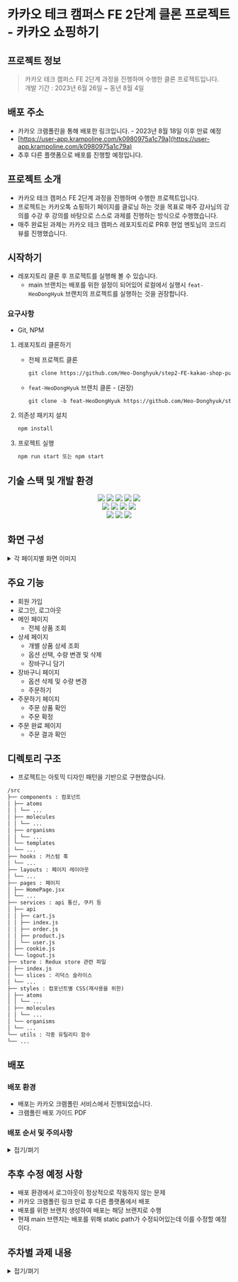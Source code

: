 # 카카오 테크 캠퍼스 FE 2단계 클론 프로젝트 - 카카오 쇼핑하기

## 프로젝트 정보

> 카카오 테크 캠퍼스 FE 2단계 과정을 진행하며 수행한 클론 프로젝트입니다. \
> 개발 기간 : 2023년 6월 26일 ~ 동년 8월 4일

## 배포 주소

- 카카오 크램폴린을 통해 배포한 링크입니다. - 2023년 8월 18일 이후 만료 예정
- [https://user-app.krampoline.com/k0980975a1c79a](https://user-app.krampoline.com/k0980975a1c79a)
- 추후 다른 플랫폼으로 배포를 진행할 예정입니다.

## 프로젝트 소개

- 카카오 테크 캠퍼스 FE 2단계 과정을 진행하며 수행한 프로젝트입니다.
- 프로젝트는 카카오톡 쇼핑하기 페이지를 클로닝 하는 것을 목표로 매주 강사님의 강의를 수강 후 강의를 바탕으로 스스로 과제를 진행하는 방식으로 수행했습니다.
- 매주 완료된 과제는 카카오 테크 캠퍼스 레포지토리로 PR후 현업 멘토님의 코드리뷰를 진행했습니다.

## 시작하기

- 레포지토리 클론 후 프로젝트를 실행해 볼 수 있습니다.
  - main 브랜치는 배포를 위한 설정이 되어있어 로컬에서 실행시 `feat-HeoDongHyuk` 브랜치의 프로젝트를 실행하는 것을 권장합니다.

### 요구사항

- Git, NPM

1. 레포지토리 클론하기
   - 전체 프로젝트 클론
     ```markdown
     git clone https://github.com/Heo-Donghyuk/step2-FE-kakao-shop-public.git
     ```
   - `feat-HeoDongHyuk` 브랜치 클론 - (권장)
     ```markdown
     git clone -b feat-HeoDongHyuk https://github.com/Heo-Donghyuk/step2-FE-kakao-shop-public.git
     ```
2. 의존성 패키지 설치

   ```markdown
   npm install
   ```

3. 프로젝트 실행

   ```markdown
   npm run start 또는 npm start
   ```

## 기술 스택 및 개발 환경

<div align=center>
    <img src="https://img.shields.io/badge/html5-E34F26?style=for-the-badge&logo=html5&logoColor=white"> <img src="https://img.shields.io/badge/css-1572B6?style=for-the-badge&logo=css3&logoColor=white"> <img src="https://img.shields.io/badge/javascript-F7DF1E?style=for-the-badge&logo=javascript&logoColor=black"> <img src="https://img.shields.io/badge/react-61DAFB?style=for-the-badge&logo=react&logoColor=black">
    <img  src="https://img.shields.io/badge/TailwindCSS-06B6D4?style=for-the-badge&logo=TailwindCSS&logoColor=white">
    <br>
    <img  src="https://img.shields.io/badge/Create React App-09D3AC?style=for-the-badge&logo=createreactapp&logoColor=white">
    <img  src="https://img.shields.io/badge/Redux toolkit-764ABC?style=for-the-badge&logo=Redux&logoColor=white">
    <img  src="https://img.shields.io/badge/Axios-5A29E4?style=for-the-badge&logo=Axios&logoColor=white">
    <img  src="https://img.shields.io/badge/React Query-FF4154?style=for-the-badge&logo=React-Query&logoColor=white">
    <br>
    <img  src="https://img.shields.io/badge/VSCode-007ACC?style=for-the-badge&logo=Visual-Studio-Code&logoColor=white">
    <img  src="https://img.shields.io/badge/GIT-F05032?style=for-the-badge&logo=Git&logoColor=white">
    <img  src="https://img.shields.io/badge/GitHub-181717?style=for-the-badge&logo=Github&logoColor=white">
    </div>

## 화면 구성

<details>
<summary>각 페이지별 화면 이미지</summary>

### 메인 페이지

![Untitled](https://file.notion.so/f/s/06933f6c-8761-4788-aa47-1204c5d6db81/Untitled.png?id=0bf5fdc8-fac5-48d0-8e6a-fdc3357107dc&table=block&spaceId=82f8aff0-6275-4605-b926-789cc0824552&expirationTimestamp=1691229600000&signature=VsH56eNoZXlOxX8W5Myhd8Njbthk2DfNbnh2Y0AXmZI&downloadName=Untitled.png)

### 회원가입 페이지

![Untitled](https://file.notion.so/f/s/a6d56091-bdd0-4773-b7e2-85a4207228d5/Untitled.png?id=dd98c5f1-4101-41c7-9790-35bd486be627&table=block&spaceId=82f8aff0-6275-4605-b926-789cc0824552&expirationTimestamp=1691229600000&signature=89KPsS4w-tUNjAWcLAxGXcaS_efJYCeWqJC2DPAG_ZQ&downloadName=Untitled.png)

### 로그인 페이지

![Untitled](https://file.notion.so/f/s/40f404ed-5d6e-450d-85e2-439eb4cae2c9/Untitled.png?id=7030cbea-cebb-4fb3-a0b8-58871d79a1ca&table=block&spaceId=82f8aff0-6275-4605-b926-789cc0824552&expirationTimestamp=1691229600000&signature=JYeAiytXHh1d42qSW8sgWMIYI44VZwu7A26QmQAcHSk&downloadName=Untitled.png)

### 상품 상세 페이지

![Untitled](https://file.notion.so/f/s/29c9f495-1543-4329-b9c2-eb3a597c55a1/Untitled.png?id=d7498ec7-6e4c-444e-8cd6-ff88d2bd076a&table=block&spaceId=82f8aff0-6275-4605-b926-789cc0824552&expirationTimestamp=1691229600000&signature=ySQwFaWLD1cqeD_fy7qO0lsEeEs4Z37_7P3khdskGv8&downloadName=Untitled.png)

### 장바구니 페이지

![Untitled](https://file.notion.so/f/s/31e63d14-3d19-4a22-b67f-531d053a00eb/Untitled.png?id=43decd95-0e46-4700-910b-51e0043ec9ca&table=block&spaceId=82f8aff0-6275-4605-b926-789cc0824552&expirationTimestamp=1691229600000&signature=eVgjLEL172K83aBid5YmFJxIwt2I_nakUu2UYhbaoWY&downloadName=Untitled.png)

### 주문하기 페이지

![Untitled](https://file.notion.so/f/s/870b1638-1051-4f8e-8960-3225766b6b94/Untitled.png?id=33c15e57-97c2-4aef-a996-0ed7affff45d&table=block&spaceId=82f8aff0-6275-4605-b926-789cc0824552&expirationTimestamp=1691229600000&signature=QAxTErH4LQLNnRA9tNSy-qpxNJbyH-MYUlG08Dzvcws&downloadName=Untitled.png)

### 주문 완료 페이지

![Untitled](https://file.notion.so/f/s/01631df5-4901-4073-85a3-8a98434b231f/Untitled.png?id=5faaa966-eccd-40bd-bf84-f695af01905a&table=block&spaceId=82f8aff0-6275-4605-b926-789cc0824552&expirationTimestamp=1691229600000&signature=VliEeFcyK7TnFrspHhWqP5St2iBVdOdnfa6QzXScE2M&downloadName=Untitled.png)

</details>

## 주요 기능

- 회원 가입
- 로그인, 로그아웃
- 메인 페이지
  - 전체 상품 조회
- 상세 페이지
  - 개별 상품 상세 조회
  - 옵션 선택, 수량 변경 및 삭제
  - 장바구니 담기
- 장바구니 페이지
  - 옵션 삭제 및 수량 변경
  - 주문하기
- 주문하기 페이지
  - 주문 상품 확인
  - 주문 확정
- 주문 완료 페이지
  - 주문 결과 확인

## 디렉토리 구조

- 프로젝트는 아토믹 디자인 패턴을 기반으로 구현했습니다.

```markdown
/src
├── components : 컴포넌트
│ ├── atoms
│ │ └── ...
│ ├── molecules
│ │ └── ...
│ ├── organisms
│ │ └── ...
│ └── templates
│ └── ...
├── hooks : 커스텀 훅
│ └── ...
├── layouts : 페이지 레이아웃
│ └── ...
├── pages : 페이지
│ ├── HomePage.jsx
│ └── ...
├── services : api 통신, 쿠키 등
│ ├── api
│ │ ├── cart.js
│ │ ├── index.js
│ │ ├── order.js
│ │ ├── product.js
│ │ └── user.js
│ ├── cookie.js
│ └── logout.js
├── store : Redux store 관련 파일
│ ├── index.js
│ └── slices : 리덕스 슬라이스
│ └── ...
├── styles : 컴포넌트별 CSS(재사용을 위한)
│ ├── atoms
│ │ └── ...
│ ├── molecules
│ │ └── ...
│ └── organisms
│ └── ...
└── utils : 각종 유틸리티 함수
└── ...
```

## 배포

### 배포 환경

- 배포는 카카오 크램폴린 서비스에서 진행되었습니다.
- 크램폴린 배포 가이드 PDF
  [](https://file.notion.so/f/s/ea1fce0a-981b-4db5-8aa2-2f0578ea0453/크램폴린_배포_가이드.pdf?id=d903febb-cad5-4bbd-a234-1badbb3fd094&table=block&spaceId=3ef8dbd9-414c-4cf5-813d-32ecb943cc67&expirationTimestamp=1691071200000&signature=zsjoglnNpdIffM6M3yAafGmb2IO5G1zimsdbEDfVQxg&downloadName=크램폴린+배포+가이드.pdf)

### 배포 순서 및 주의사항

<details>
<summary>접기/펴기</summary>

1. 소스코드가 저장된 GitHub 레포지토리를 준비한다.
   - 크램폴린에서 배포에 이용되는 브랜치는 main이다.
   - 다른 브랜치에서 개발한 내용을 개발후 main으로 merge해 주는 작업이 필요하다.
2. React App의 Static Path 설정

   - 배포시 static path, react-router-dom의 path를 추가적으로 처리해 줄 필요가 있다.
   - 배포될 주소는 다음과 같은 형식을 가지고 있는데
     ```markdown
     https://user-app.krampoline.com/[uid]
     ex) https://user-app.krampoline.com/kaw3ge2123sa
     ```
     - react-router-dom에서 /product 페이지로 이동한다고 하면
       - [https://user-app.krampoline.com/product](https://user-app.krampoline.com/product)의 경로로 접근이 된다.
       - 우리는 [https://user-app.krampoline.com/[uid]/product](https://user-app.krampoline.com/product) 의 경로로 접근이 필요하다.
     - kargo 배포시 .env 환경변수를 자동으로 추가해 주는 기능을 제공하는데
       ```markdown
       **_ 아래 내용은 이해를 돕기 위해 추가한 내용입니다. 배포 시 아래 내용으로 자동으로
       삽입됩니다._**
       PUBLIC_URL=/[uid]
       REACT_APP_PATH=/[uid]
       ```
     - 자동으로 추가될 환경변수를 이용하여 path들을 수정할 필요가 있다.
   - 수정 예시

     - 상수로 path를 정의 + || 연산자를 이용하여 환경변수가 없을 때에도 영향이 없도록 처리가 필요하다

     ```JavaScript
     import { BrowserRouter, Routes, Route } from 'react-router-dom';
     const staticServerUri = process.env.REACT_APP_PATH || "";

     function App() {
     return (
        <div className="layout">
            <BrowserRouter>
                <Routes>
                {/_ 단독 레이아웃 _/}
                <Route path={staticServerUri + "/login"} element={<Login/>}></Route>
                    <Route path={staticServerUri + "/signup"} element{<SignUp >}></Route>
                <Route element={<MainLayout />}>
                <Route path={staticServerUri + "/"} element={<Main />}></Route>
                <Route path={staticServerUri + "/product/:productId"} element={<Detail />}></Route>
                <Route path="\*" element={<NotFound />}></Route>
                </Route>
                </Routes>
            </BrowserRouter>
        </div>
     );
     }
     ```

     ```JavaScript
     import { Link, useNavigate } from "react-router-dom";
     const staticServerUri = process.env.REACT_APP_PATH || "";
     function App() {
        const navigate = useNavigate();
        useEffect(() => {
            if (cartItems.length === 0) {
                navigate(staticServerUri + "/");
            }
        }, [cartItems.length, navigate]);
     return (
        <Col>
            <Link to={staticServerUri + "/product/" + props.product.id}>
        </Col>
        );
     }
     ```

3. 프로젝트 루트 디렉토리에 default.conf 파일 생성 및 nginx 설정 진행
   - Dockerfile에서 nginx 설정을 진행하는 코드가 있는데 여기서 이용될 default.conf 파일을 생성, 작성해야 한다.
   - 프로젝트 루트에 default.conf 파일을 생성 및 작성
   - default.conf 소스코드
     ```markdown
     server {
     server*name *;
     location / {
     proxy_pass http://localhost:3000;
     }
     location /api/ {
     proxy_pass http://backend-service.default.svc.cluster.local:8080/;
     }
     }
     ```
4. Dockerfile 생성 및 작성 - D2Hub 이미지 빌드에 필요

   - 마찬가지로 프로젝트 루트에 Dockerfile을 생성한다. 확장명이 없는 파일이다.
   - Dockerfile 소스코드

     ```markdown
     FROM krmp-d2hub-idock.9rum.cc/goorm/node:16
     WORKDIR /usr/src/app
     COPY package\*.json ./
     RUN npm ci
     COPY . .

     RUN apt-get update && \
      apt-get install -y nginx && \
      rm -rf /var/lib/apt/lists/\* && \
      rm /etc/nginx/sites-enabled/default
     COPY default.conf /etc/nginx/conf.d/

     RUN npm install -g serve

     CMD npm run build && service nginx start && serve -s build
     ```

5. 지금까지의 변경 사항을 main 브랜치에 push 한다(개인 레포지토리)
6. 크램폴린 IDE에서 해당 소스저장소(GitHub Repo)를 연동한 컨테이너를 생성한다.
   - 컨테이너 생성
   - 외부 프로젝트 불러오기
     - 해당 개인 레포지토리 연결
   - 소프트웨서 스택 선택 - React 선택
7. D2Hub → 레포지토리 생성 → 레포지토리 이미지 빌드(빌드하기 버튼)
8. Kargo App 생성 → 배포하기(앱 등록하기 버튼)
9. 외부접속 URL을 설정하여 DKOS 클러스터에 배포된 자신의 app의 구동을 확인합니다.
   - 개별 URL 주소가 발급된다.
   - 발급되는 url의 형식은 [https://user-app.krampoline.com/](https://user-app.krampoline.com/)[사용자 별 uid]
10. 앱 배포후 수정사항이 발생하면 수정사항 반영 후 앱 재배포를 수행
    - 코드 수정 → 레포지토리 main 브랜치에 push
    - D2Hub Repo 빌드 (기존에 생성된 D2Hub Repo에서 빌드하기 버튼 클릭)
    - 이후 Kargo app 배포 (기존에 생성된 Kargo app에서 배포하기 버튼 클릭)
11. 배포한 앱의 로그 확인, 배포한 DB에서 SQL문 실행하는 방법 - PDF 참조
</details>

## 추후 수정 예정 사항

- 배포 환경에서 로그아웃이 정상적으로 작동하지 않는 문제
- 카카오 크램폴린 링크 만료 후 다른 플랫폼에서 배포
- 배포를 위한 브랜치 생성하여 배포는 해당 브랜치로 수행
- 현재 main 브랜치는 배포를 위해 static path가 수정되어있는데 이를 수정할 예정이다.

## 주차별 과제 내용

<details>
<summary>접기/펴기</summary>
<details>
<summary>Step-2.-Week-1</summary>
<div>
  
## 카카오 테크 캠퍼스 2단계 - FE - 1주차 클론 과제

</br>

## **과제명**

```
1. 쇼핑몰 웹사이트 탐색을 통한 페이지 구성
2. UI 컴포넌트의 명칭과 사용법 익히기
```

</br>

## **과제 설명**

✅**과제 1.**

```
쇼핑몰 웹사이트를 탐색해 어떠한 페이지 구성을 가지고 있는지 체크합니다.
대부분의 쇼핑몰은 다음의 페이지 구성을 가지고 있습니다.

- 메인 페이지
- 상품 검색 결과 페이지
- 개별 상품 상세 페이지
- 주문 목록 페이지
- 결제 페이지
- 결제 완료 페이지
- 장바구니 페이지
- ...

이와 같이 위의 서비스가 동작하는데 필수적인 페이지가 무엇이 있고, 해당 페이지에서 어떠한 기능이 구현되어야 하는지 작성하세요.
그리고 어떠한 디렉터리 구조로 프로젝트를 진행할지 작성해주세요. (README.md 파일에 작성)
```

```
README.md의 예시 형식입니다. 아래를 참고해 작성해주세요.
각 페이지마다 핵심 기능, 기능 상세 설명, 인터페이스 요구사항이 어떤 것이 있을지 고민해서 작성해주세요.

###예시

#페이지별 구성
1. 로그인 페이지
- 핵심 기능: 로그인 요청 및 사용자 로그인 정보 저장
- 기능 상세 설명: 이메일과 비밀번호를 이용해 로그인을 진행하고, 이에 대한 상태 처리를 합니다.
- 인터페이스 요구사항: 이메일 또는 비밀번호에 들어온 값이 적합하지 않은 경우 적절한 알림을 보냅니다.
-- ...

#디렉터리 구조
- public
- src
- components
- hooks
- routes
- styles
- dto
- ...
```

</br>

✅**과제 2.**

```
프론트 개발자가 다른 프론트 개발자와 소통 및 UI 디자이너와 소통하는데 필수적인 UI 컴포넌트의 명칭과 사용법을 익힙니다.
수업시간에 배운 컴포넌트의 명칭과 사용법 이외에 대표적인 UI 라이브러리 홈페이지를 조사해보면 수많은 컴포넌트가 어떤식으로 동작하는지 확인할 수 있습니다.
리액트 프로젝트를 생성하고, 토스트, 브래드크럼, 캐러셀, 라디오버튼, 토글버튼, 체크리스트를 UI 라이브러리가 아닌 자신만의 방식으로 스타일링하고 상태 관리를 적용해 코드를 작성하세요.
작성된 코드는 레퍼지토리에 업로드하여 멘토님에게 전달해주세요.
```

</br>

✅**과제 3.**

```
각 컴포넌트를 시현해 볼 수 있는 페이지를 만드세요.
하나의 페이지에 모든 컴포넌트를 둬도 좋고, 각 페이지별로 분리해도 괜찮습니다.
```

</br>

## **과제 상세 : 수강생들이 과제를 진행할 때, 유념해야할 것**

```
1. README.md 파일은 동료 개발자에게 프로젝트에 쉽게 랜딩하도록 돕는 중요한 소통 수단입니다.
해당 프로젝트에 대해 아무런 지식이 없는 동료들에게 설명하는 것처럼 쉽고, 간결하게 작성해주세요.

2. 좋은 개발자는 디자이너, 기획자, 마케터 등 여러 포지션에 있는 분들과 소통을 잘합니다.
UI 컴포넌트의 명칭과 이를 구현하는 능력은 필수적인 커뮤니케이션 스킬이자 필요사항이니 어떤 상황에서 해당 컴포넌트를 사용하면 좋을지 고민하며 코드를 작성해보세요.
```

</br>

## **코드리뷰 관련: PR시, 아래 내용을 포함하여 코멘트 남겨주세요.**

**1. PR 제목과 내용을 아래와 같이 작성 해주세요.**

> - PR 제목 : 부산대FE\_라이언\_1주차 과제

</br>

</div>
</details>

---

<details>
<summary>Step-2.-Week-2</summary>
<div>

## 카카오 테크 캠퍼스 2단계 - FE - 2주차 클론 과제

</br>

## **과제명**

```
1. 코드 디자인 패턴과 상태 관리
```

</br>

## **과제 설명**

✅**과제 1. 아토믹 컴포넌트 디자인 패턴 사용**

```
- 회원가입, 로그인 페이지 개발에 필요한 컴포넌트를 아토믹 디자인 패턴을 사용해 작성하세요.
- 작성한 컴포넌트는 사용의 편의성을 위해 Props에 적절한 주석을 달아주세요.
```

</br>

✅**과제 2. 회원 가입, 로그인 페이지 개발**

```
- 백엔드 API 문서를 참고하여 회원가입, 로그인 페이지를 개발하세요.
- 각 페이지에는 적합한 값이 입력되도록 하고, 적절하지 않은 값이 들어온 경우 API 요청을 보내기 전에 프론트에서 에러 캐칭을 해주세요.
- 회원가입, 로그인 후에는 메인 페이지로 리다이렉트하세요.
- API 응답 과정에서 로그인이 실패하는 경우, 회원가입이 실패한 경우에 대해서 에러 캐칭도 적용해야 합니다.
```

</br>

✅**과제 3. 상태관리 모듈 적용**

```
- 로그인 후에 사용자의 정보를 상태관리 모듈을 하나 선정해 저장하고 불러올 수 있도록 코드를 작성하세요.
- 사용자가 로그인 상태일 때는 GNB 영역에 로그인 버튼이 보이면 안됩니다.
- 로그아웃시 상태를 초기화하세요.
- 새로고침 시에도 상태를 잃지 않고 유지해야 합니다.
- 일정한 시간이 지나면 로그인 유지가 끝나도록 설정하세요.(예: 1일)
```

</br>

## **과제 상세 : 수강생들이 과제를 진행할 때, 유념해야할 것**

```
1. 아토믹 컴포넌트를 작성할 때 Atoms, Molecules에 반드시 특정한 컴포넌트가 들어갈 필요는 없습니다. 개발자의 주관이 들어갈 수 있는 부분이니 적절한 뎁스로 나누어보세요.

2. API 요청을 보내고, 응답 받을 때 성공 케이스만 생각해 코드를 작성하는 경우가 많습니다. 숨은 에러 케이스는 없을지 한 번 더 고민해보세요.

3. 상태 관리 모듈은 자신이 써보고 싶은 어떤 모듈이던 상관 없습니다. 모듈을 사용해보면서 모듈에 들어가는 미들웨어나 툴도 사용해보세요.
```

</br>

## **코드리뷰 관련: PR시, 아래 내용을 포함하여 코멘트 남겨주세요.**

**1. PR 제목과 내용을 아래와 같이 작성 해주세요.**

> - PR 제목 : 부산대FE\_라이언\_2주차 과제

</br>

**2. PR 내용 :**

> - 코드 작성하면서 어려웠던 점
> - 코드 리뷰 시, 멘토님이 중점적으로 리뷰해줬으면 하는 부분

</div>
</details>

---

<details>
<summary>Step-2.-Week-3</summary>
<div>

## 카카오 테크 캠퍼스 2단계 - FE - 3주차 클론 과제

</br>

## **과제명**

```
1. 비동기 통신 활용과 레이아웃
```

</br>

## **과제 설명**

✅**과제 1. 상품 목록 페이지 개발**

```
- 백엔드 API 문서를 참고하여 상품 목록 페이지를 개발하세요.
- 페이지네이션을 이용해 페이지 값을 증가시켜가며 조회될 수 있도록 코드를 작성해주세요.
- 데이터 로딩 과정에 로더를 구현하세요.
- 데이터 불러오기를 할 때 react-query를 사용해보세요.
```

</br>

✅**과제 2. 스켈레톤과 로더**

```
- 컴포넌트에 props를 전달해 데이터 로딩 중 스켈레톤 또는 로더가 적용될 수 있도록 코드를 작성해보세요.
- 상품 목록 카드에 스켈레톤을 적용하세요.
- 페이지 전체에 대한 로딩이 진행될 때는 글로벌 로더를 적용해보세요.(적절한 모듈을 찾아 적용해도 좋습니다.)
```

</br>

✅**과제 3. 백엔드 상태 코드 반응**

```
- API 응답에 대해 전처리 하는 코드를 작성해보세요.
- 200, 300, 400, 500번 대의 상태 코드별 에러 캐칭이 필요한 경우라면 해당 함수에서 먼저 실행되도록 코드를 작성합니다.
- react-query에서 전처리하는 방식이 있다면 해당 방식을 적용하거나 또는 별도의 함수나 클래스를 만들어 관리를 시도해보면 됩니다.
```

</br>

## **과제 상세 : 수강생들이 과제를 진행할 때, 유념해야할 것**

```
1. 스켈레톤과 로더를 바텀부터 만들기보단 Codepen 등을 참고해 구현하고, Props를 통한 실제 적용에 집중해주세요.
2. 과제 3번을 해결할 때 Facade pattern을 참고해보세요.
3. 과제 1번을 해결할 때 react-query를 사용해보되 전체 프로젝트에 react-query를 적용할 필요는 없습니다. 하나 이상의 API 요청에 적용해보세요.
```

</br>

## **코드리뷰 관련: PR시, 아래 내용을 포함하여 코멘트 남겨주세요.**

**1. PR 제목과 내용을 아래와 같이 작성 해주세요.**

> - PR 제목 : 부산대FE\_라이언\_3주차 과제

</br>

**2. PR 내용 :**

> - 코드 작성하면서 어려웠던 점
> - 코드 리뷰 시, 멘토님이 중점적으로 리뷰해줬으면 하는 부분

</div>
</details>

---

<details>
<summary>Step-2.-Week-4</summary>
<div>
  
## 카카오 테크 캠퍼스 2단계 - FE - 4주차 클론 과제
</br>

## **과제명**

```
상세 페이지 개발과 라이브러리
```

</br>

## **과제 설명**

✅**과제 1. 상품 상세 페이지 개발**

```
- 백엔드 API 문서를 참고하여 상품 상세 페이지를 개발하세요.
- 한 개의 UI 라이브러리를 선정해 사용해보세요.
- 적절하지 않은 상품 ID 값이 들어오거나 찾을 수 없는 상품일 때 404 페이지 또는 "상품을 찾을 수 없습니다."라는 메시지가 있는 페이지로 이동될 수 있도록 코드를 작성하세요.
- 데이터 로딩이 완료될 때까지 로더를 적용하세요.
- '장바구니 담기' 버튼과 '구매' 버튼을 나누어 배치하세요.
```

</br>

✅**과제 2. 장바구니 페이지 개발**

```
- 백엔드 API 문서를 참고하여 장바구니 페이지를 개발하세요.
- 담아둔 상품에 대해 조회, 수량 변경, 항목 삭제가 구현되어야 합니다.
- '결제하기' 버튼을 만들고, 클릭시 결제 페이지로 이동될 수 있도록 개발하세요.
- 다른 모든 페이지와 마찬가지로 비동기 데이터 요청이 발생하니 로더 또는 스켈레톤을 통해 장바구니 목록을 불러올 때 로딩 상태를 표시하세요.
```

</br>

## **과제 상세 : 수강생들이 과제를 진행할 때, 유념해야할 것**

```
1. UI 라이브러리를 사용할 때 모든 구성요소에 UI 라이브러리의 규칙을 적용할 필요는 없습니다. UI 라이브러리의 사용법을 익히고, 하나 이상의 컴포넌트에 적용해봅니다.
```

</br>

## **코드리뷰 관련: PR시, 아래 내용을 포함하여 코멘트 남겨주세요.**

**1. PR 제목과 내용을 아래와 같이 작성 해주세요.**

> - PR 제목 : 부산대FE\_라이언\_4주차 과제

</br>

**2. PR 내용 :**

> - 코드 작성하면서 어려웠던 점
> - 코드 리뷰 시, 멘토님이 중점적으로 리뷰해줬으면 하는 부분

</div>
</details>

---

<details>
<summary>Step-2.-Week-5</summary>
<div>

## 카카오 테크 캠퍼스 2단계 - FE - 5주차 클론 과제

</br>

## **과제명**

```
주문 결제 개발
```

</br>

## **과제 설명**

✅**과제 1. 주문 결제 페이지 개발**

```
- 백엔드 API 문서를 참고하여 주문 결제 페이지를 개발하세요.
- 결제 페이지에서는 결제 전 결제 상세 정보에 대한 데이터를 조회하고, 결제를 확정하는 기능 2가지에 중점을 둡니다.
```

</br>

✅**과제 2. 테스트 결제**

```
- 한 개의 PG 서비스 또는 PG 서비스를 돕는 서드파티 앱을 사용해 개발합니다.
- 테스트 환경에서 결제를 성공해야 합니다.
- 결제가 실패하는 경우(잔고 부족, 결제 정보 불일치 등)에 대해 에러 캐칭을 적용하세요.
- 다양한 에러 상황에 대해 주석으로 에러 상황과 대응 방식을 설명해주세요.
```

</br>

## **과제 상세 : 수강생들이 과제를 진행할 때, 유념해야할 것**

```
1. 결제를 구현할 때 새로운 모듈을 학습하는데 있어서 생각보다 시간 소요가 클 것입니다. 또한 몇몇의 PG사에서 제공하는 SDK의 경우 리액트와 호환성이 나쁜 경우도 있습니다.
2. 테스트 결제시에 실제 비용이 나가는 것처럼 보이는 경우도 있습니다. PG사마다 정책이 다르지만 대부분 테스트 금액은 1일 이내로 환급받는 구조입니다.
3. 결제시에는 생각보다 많은 데이터를 하나의 페이로드에 담아 전달해야 합니다. 이 과정에서 데이터가 적절하지 않은 값이 들어갈 가능성이 높고, 코드가 복잡해질 수 있습니다. 기능 단위를 나누어 함수형 프로그래밍을 시도해보는게 도움이 될 수 있습니다.
```

</br>

## **코드리뷰 관련: PR시, 아래 내용을 포함하여 코멘트 남겨주세요.**

**1. PR 제목과 내용을 아래와 같이 작성 해주세요.**

> - PR 제목 : 부산대FE\_라이언\_5주차 과제

</br>

**2. PR 내용 :**

> - 코드 작성하면서 어려웠던 점
> - 코드 리뷰 시, 멘토님이 중점적으로 리뷰해줬으면 하는 부분

</div>
</details>

---

<details>
<summary>Step-2.-Week-6</summary>
<div>

## 카카오 테크 캠퍼스 2단계 - FE - 6주차 클론 과제

</br>

## **과제명**

```
프로젝트 마무리
```

</br>

## **과제 설명**

✅**과제 1. 배포**

```
- 카카오 배포환경을 통해 배포를 진행합니다.
- 계정을 생성하고 자신의 레포지토리를 연결해 배포합니다.
- 배포 레벨에서 사용될 환경 변수는 인스턴스에 적용되도록 직접 설정해줍니다.
- 배포에 사용될 브랜치는 개발 브랜치와 꼭 분리합니다.
```

</br>

✅**과제 2. 프로젝트 마무리**

```
- 모든 핵심 기능이 정상 작동되도록 숨은 버그와 기능을 점검합니다.
- 특정한 파일이 너무 크다면, 코드 내의 함수를 다른 파일로 옮겨 import / export 하는 등 코드 리펙터링을 진행합니다.
- 개발 환경과 배포 환경 모두 버그가 없는지 체크합니다.
```

</br>

✅**과제 3. README.md 정리**

```
- 배포한 환경에 대해 구체적인 설명을 남겨주세요.
- 포함될 내용은 배포 순서, 배포에 영향 받는 브랜치, 배포시 주의 사항, 배포 환경 등 다른 개발자가 해당 프로젝트를 인수인계 받았을 때 문제가 없도록 꼼꼼히 작성합니다.
```

</br>

## **과제 상세 : 수강생들이 과제를 진행할 때, 유념해야할 것**

```
1. 많은 서비스가 개발 레벨에서는 잘 작동하다가도 배포 단계에서 에러를 만나는 경우가 많습니다. 배포 후에 기능을 하나하나 점검해보고, 여러 환경에서 시도해보세요.

2. 배포된 환경을 하나의 브라우저에서만 테스트하지 말고, 최대한 다양한 디바이스와 브라우저에서 테스트해보세요. 삼성 브라우저, 아이폰 사파리, 데스크탑이라면 크롬, 사파리, 파이어폭스 등으로 테스트해보세요.

3. 코드를 시간이 지나서 보면 어떤 목적으로, 왜 만들었는지 알아보기 힘든 경우가 많습니다. 기본적인 내용이라 생각한 부분도 주석을 달아주세요.
```

</br>

## **코드리뷰 관련: PR시, 아래 내용을 포함하여 코멘트 남겨주세요.**

**1. PR 제목과 내용을 아래와 같이 작성 해주세요.**

> - PR 제목 : 부산대FE\_라이언\_6주차 과제

</br>

**2. PR 내용 :**

> - 코드 작성하면서 어려웠던 점
> - 코드 리뷰 시, 멘토님이 중점적으로 리뷰해줬으면 하는 부분

</div>
</details>

</details>
